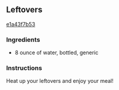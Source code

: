 ## Leftovers

[e1a43f7b53](http://www.kraftrecipes.com/recipes/leftovers-58371.aspx)

### Ingredients

 - 8 ounce of water, bottled, generic

### Instructions

Heat up your leftovers and enjoy your meal!